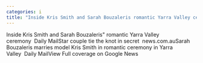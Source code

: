 ```yaml
---
categories: i
title: "Inside Kris Smith and Sarah Bouzaleris romantic Yarra Valley ceremony  Daily Mail"
---
```

Inside Kris Smith and Sarah Bouzaleris" romantic Yarra Valley ceremony&nbsp;&nbsp;Daily MailStar couple tie the knot in secret&nbsp;&nbsp;news.com.auSarah Bouzaleris marries model Kris Smith in romantic ceremony in Yarra Valley&nbsp;&nbsp;Daily MailView Full coverage on Google News